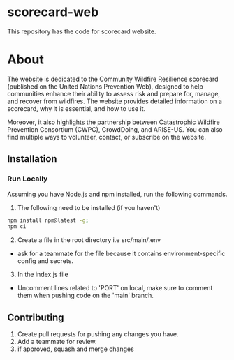 # scorecard-web
This repository has the code for scorecard website.

# About 
The website is dedicated to the Community Wildfire Resilience scorecard (published on the United Nations Prevention Web), designed to help communities enhance their ability to assess risk and prepare for, manage, and recover from wildfires. The website provides detailed information on a scorecard, why it is essential, and how to use it. 

Moreover, it also highlights the partnership between Catastrophic Wildfire Prevention Consortium (CWPC), CrowdDoing, and ARISE-US. You can also find multiple ways to volunteer, contact, or subscribe on the website.

## Installation

### Run Locally
Assuming you have Node.js and npm installed, run the following commands. 

1. The following need to be installed (if you haven't)
```bash
npm install npm@latest -g; 
npm ci
```

2. Create a file in the root directory i.e src/main/.env
- ask for a teammate for the file because it contains environment-specific config and secrets. 

3. In the index.js file
- Uncomment lines related to 'PORT' on local, make sure to comment them when pushing code on the 'main' branch.

## Contributing

1. Create pull requests for pushing any changes you have. 
2. Add a teammate for review.
3. if approved, squash and merge changes
